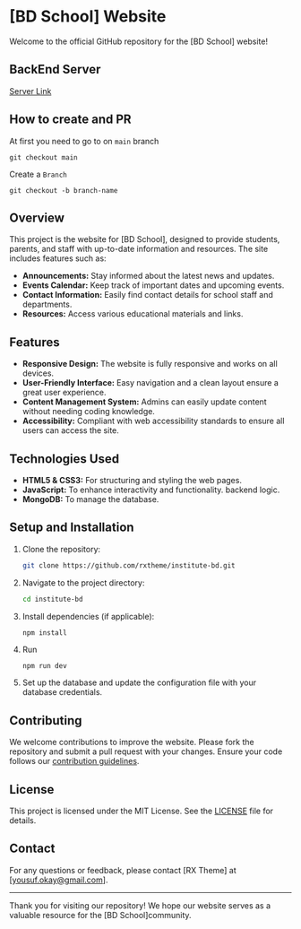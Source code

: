 # [BD School] Website

Welcome to the official GitHub repository for the [BD School] website!

## BackEnd Server

[Server Link ](https://github.com/rxtheme/school-server)

## How to create and PR

At first you need to go to on `main` branch

```
git checkout main
```

Create a `Branch`

```
git checkout -b branch-name
```

## Overview

This project is the website for [BD School], designed to provide students, parents, and staff with up-to-date information and resources. The site includes features such as:

- **Announcements:** Stay informed about the latest news and updates.
- **Events Calendar:** Keep track of important dates and upcoming events.
- **Contact Information:** Easily find contact details for school staff and departments.
- **Resources:** Access various educational materials and links.

## Features

- **Responsive Design:** The website is fully responsive and works on all devices.
- **User-Friendly Interface:** Easy navigation and a clean layout ensure a great user experience.
- **Content Management System:** Admins can easily update content without needing coding knowledge.
- **Accessibility:** Compliant with web accessibility standards to ensure all users can access the site.

## Technologies Used

- **HTML5 & CSS3:** For structuring and styling the web pages.
- **JavaScript:** To enhance interactivity and functionality.
  backend logic.
- **MongoDB:** To manage the database.

## Setup and Installation

1. Clone the repository:
   ```bash
   git clone https://github.com/rxtheme/institute-bd.git
   ```
2. Navigate to the project directory:
   ```bash
   cd institute-bd
   ```
3. Install dependencies (if applicable):
   ```bash
   npm install
   ```
4. Run
    ```
    npm run dev
    ```  
4. Set up the database and update the configuration file with your database credentials.

## Contributing

We welcome contributions to improve the website. Please fork the repository and submit a pull request with your changes. Ensure your code follows our [contribution guidelines](link-to-contribution-guidelines).

## License

This project is licensed under the MIT License. See the [LICENSE](link-to-license) file for details.

## Contact

For any questions or feedback, please contact [RX Theme] at [yousuf.okay@gmail.com].

---

Thank you for visiting our repository! We hope our website serves as a valuable resource for the [BD School]community.

